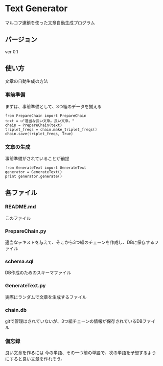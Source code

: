 # Text Generator
マルコフ連鎖を使った文章自動生成プログラム

## バージョン
ver 0.1

## 使い方
文章の自動生成の方法

### 事前準備
まずは、事前準備として、3つ組のデータを揃える
```
from PrepareChain import PrepareChain
text = u"適当な長い文章。長い文章。"
chain = PrepareChain(text)
triplet_freqs = chain.make_triplet_freqs()
chain.save(triplet_freqs, True)
```

### 文章の生成
事前準備がされていることが前提
```
from GenerateText import GenerateText
generator = GenerateText()
print generator.generate()
```


## 各ファイル
### README.md
このファイル

### PrepareChain.py
適当なテキストを与えて、そこから3つ組のチェーンを作成し、DBに保存するファイル

### schema.sql
DB作成のためのスキーマファイル

### GenerateText.py
実際にランダムで文章を生成するファイル

### chain.db
gitで管理はされていないが、3つ組チェーンの情報が保存されているDBファイル

### 備忘録
良い文章を作るには
今の単語、その一つ前の単語で、次の単語を予想するようにすると良い文章を作れそう。
